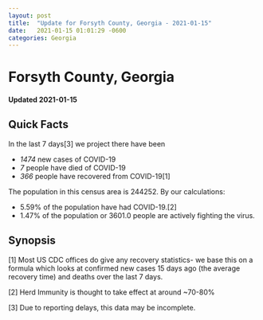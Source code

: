 ```yaml
---
layout: post
title:  "Update for Forsyth County, Georgia - 2021-01-15"
date:   2021-01-15 01:01:29 -0600
categories: Georgia
---
```


# Forsyth County, Georgia
#### Updated 2021-01-15

## Quick Facts

In the last 7 days[3] we project there have been
- *1474* new cases of COVID-19
- *7* people have died of COVID-19
- *366* people have recovered from COVID-19[1]

The population in this census area is 244252. By our calculations:
- 5.59% of the population have had COVID-19.[2]
- 1.47% of the population or 3601.0 people are actively fighting the virus.

## Synopsis




[1] Most US CDC offices do give any recovery statistics- we base this on a formula which looks at confirmed new cases
15 days ago (the average recovery time) and deaths over the last 7 days.

[2] Herd Immunity is thought to take effect at around ~70-80%

[3] Due to reporting delays, this data may be incomplete.
 
    